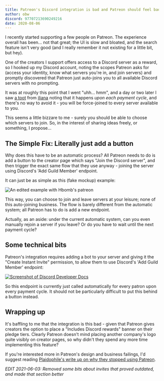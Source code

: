 ```yaml
---
title: Patreon's Discord integration is bad and Patreon should feel bad
author: obw
discord: 97707213690249216
date: 2020-08-06
---
```


I recently started supporting a few people on Patreon. The experience overall
has been... not that great; the UI is slow and bloated, and the search feature
isn't very good (and I really remember it not existing for a little bit, but hey).

One of the creators I support offers access to a Discord server as a reward, so I
hooked up my Discord account, noting the scopes Patreon asks for (access your identity,
know what servers you're in, and join servers) and promptly discovered that Patreon
just auto-joins you to all available Discord servers with no prompting.

It was at roughly this point that I went "uhh... hmm", and a day or two later I
saw [a toot](https://cybre.space/@iliana/104595153489682886) from [iliana](https://linuxwit.ch)
noting that it happens *upon each payment cycle*, and there's no way to avoid it - you will be
force-joined to every server available to you.

This seems a little bizzare to me - surely you should be able to choose which servers
to join. So, in the interest of sharing ideas freely, or something, I propose...

## The Simple Fix: Literally just add a button

Why does this have to be an automatic process? All Patreon needs to do is add a button to the
creator page which says "Join the Discord server", and then trigger the exact same
flow that they use anyway - joining the server using Discord's 'Add Guild Member' endpoint.

It can just be as simple as this (fake mockup) example:

![An edited example with Hbomb's patreon](https://i.witch.press/TtwaB6As.png)

This way, you can choose to join and leave servers at your leisure; none of this
auto-joining business. The flow is barely different from the automatic system;
all Patreon has to do is add a new endpoint.

Actually, as an aside: under the current automatic system, can you even manually
rejoin a server if you leave?
Or do you have to wait until the next payment cycle?

## Some technical bits

Patreon's integration requires adding a bot to your server and giving it the "Create Instant Invite"
permission, to allow them to use Discord's 'Add Guild Member' endpoint:

[![Screenshot of Discord Developer Docs](https://i.witch.press/B345RPxM.png)](https://discord.com/developers/docs/resources/guild#add-guild-member)

So this endpoint is currently just called automatically for every patron upon
every payment cycle. It should not be particularly difficult to put this behind
a button instead.

## Wrapping up

It's baffling to me that the integration is this bad - given that Patreon gives
creators the option to place a "Includes Discord rewards" banner on their pledge
tiers. Clearly Patreon doesn't mind placing another company's logo quite visibly on
creator pages, so why didn't they spend any more time implementing this feature?

If you're interested more in Patreon's design and business failings, I'd suggest
reading [Plaidophile's write up on why they stopped using Patreon](https://beesbuzz.biz/blog/3222-In-which-I-finally-stop-using-Patreon).

*EDIT 2021-06-03: Removed some bits about invites that proved outdated, and made that section better*
